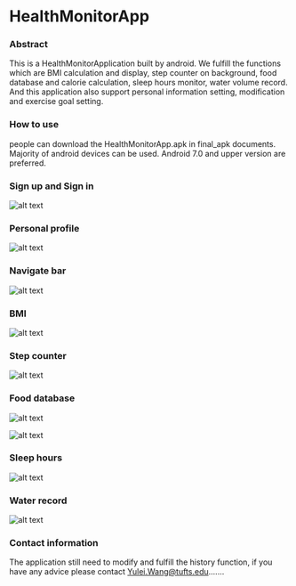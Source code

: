 # HealthMonitorApp

### Abstract 
This is a HealthMonitorApplication built by android. We fulfill the functions which are BMI calculation and display, step counter on background, food database and calorie calculation, sleep hours monitor, water volume record. And this application also support personal information setting, modification and exercise goal setting.


### How to use
people can download the HealthMonitorApp.apk in final_apk documents. Majority of android devices can be used. Android 7.0 and upper version are preferred.

### Sign up and Sign in 

![alt text](p1.JPG)

### Personal profile

![alt text](p2.JPG)

### Navigate bar

![alt text](p3.JPG)

### BMI 

![alt text](p4.JPG)

### Step counter

![alt text](p7.JPG)

### Food database

![alt text](p5.JPG)

![alt text](p6.JPG)

### Sleep hours

![alt text](p9.JPG)

### Water record

![alt text](p8.JPG)

### Contact information

The application still need to modify and fulfill the history function, if you have any advice please contact Yulei.Wang@tufts.edu.......



